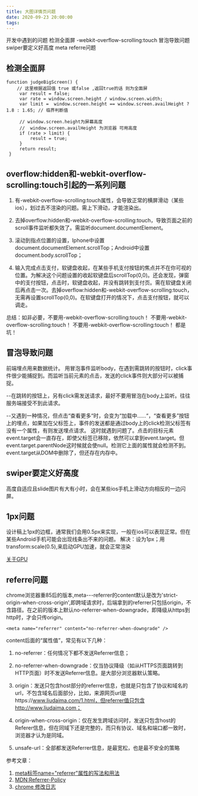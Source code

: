 ```yaml
---
title: 大图详情页问题
date: 2020-09-23 20:00:00
tags: 
---
```

开发中遇到的问题
检测全面屏
-webkit-overflow-scrolling:touch
冒泡导致问题
swiper要定义好高度
meta referre问题
<!--more-->

## 检测全面屏

```
function judgeBigScreen() {  
    // 这里根据返回值 true 或false ,返回true的话 则为全面屏
     var result = false;
     var rate = window.screen.height / window.screen.width;
     var limit =  window.screen.height == window.screen.availHeight ? 1.8 : 1.65; // 临界判断值
 
     // window.screen.height为屏幕高度
     //  window.screen.availHeight 为浏览器 可用高度
     if (rate > limit) {
         result = true;
     }
     return result;
 }
```


##  overflow:hidden和-webkit-overflow-scrolling:touch引起的一系列问题

1. 有-webkit-overflow-scrolling:touch属性，会导致正常的横屏滑动（某些ios），划过去不渲染的问题。需上下滑动，才能渲染出。

2. 去掉overflow:hidden和-webkit-overflow-scrolling:touch，导致页面之前的scroll事件监听都失效了。需监听document.documentElement。

3. 滚动到指点位置的设置，Iphone中设置document.documentElement.scrollTop；Android中设置document.body.scrollTop；
    
4. 输入完成点击支付，软键盘收起，在某些手机支付按钮的焦点并不在你可视的位置。为解决这个问题设置的收起软键盘后scrollTop(0,0)。还会发现，弹窗中的支付按钮，点击时，软键盘收起，并没有跳转到支付页。需在软键盘关闭后再点击一次。去掉overflow:hidden和-webkit-overflow-scrolling:touch，无需再设置scrollTop(0,0)。在软键盘打开的情况下，点击支付按钮，就可以调走。

总结：如非必要，不要用-webkit-overflow-scrolling:touch！
不要用-webkit-overflow-scrolling:touch！
不要用-webkit-overflow-scrolling:touch！
都是坑！

## 冒泡导致问题
前端埋点用来数据统计。
用冒泡事件监听body，在遇到需跳转的按钮时，click事件很少能捕捉到。而监听当前元素的点击，发送的click事件则大部分可以被捕捉。

--在跳转的按钮上，另有click需发送请求，最好不要用冒泡在body上监听。往往服务端接受不到此请求。

--又遇到一种情况，但点击“查看更多“时，会变为“加载中……“，“查看更多”按钮上的埋点，如果加在父标签上，事件的发送都是通过body上的click检测父标签有没有一个属性，有则发送埋点请求。
这时就遇到问题了。点击的目标元素event.target会一直存在，即使父标签已移除，依然可以拿到event.target。但event.target.parentNode这时候就会使null。检测它上面的属性就会检测不到。
event.target从DOM中删除了，但还存在内存中。

## swiper要定义好高度

高度自适应且slide图片有大有小时，会在某些ios手机上滑动方向相反的一边闪屏。

## 1px问题

设计稿上1px的边框，通常我们会用0.5px来实现，一般在ios可以表现正常。但在某些Android手机可能会出现线条出不来的问题。
解决：设为1px；用transform:scale(0.5),来启动GPU加速，就会正常渲染

[关于GPU](https://baijiahao.baidu.com/s?id=1564835558133838&wfr=spider&for=pc)

## referre问题
chrome浏览器重85后的版本,meta---referrer的content默认是改为'strict-origin-when-cross-origin',即跨域请求时，后端拿到的referrer只包括origin，不含路径。在之前的版本上默认no-referrer-when-downgrade，即降级从https到http时，才会只传origin。

```
<meta name="referrer" content="no-referrer-when-downgrade" />
```

content后面的“属性值”，常见有以下几种：

1. no-referrer：任何情况下都不发送Referrer信息；
2. no-referrer-when-downgrade：仅当协议降级（如从HTTPS页面跳转到HTTP页面）时不发送Referrer信息。是大部分浏览器默认策略。

3. origin：发送只包含host部分的referrer信息，也就是只包含了协议和域名的url，不包含域名后面部分，比如，来源网页url是https://www.liudaima.com/1.html，但referrer值只包含http://www.liudaima.com；

4. origin-when-cross-origin：仅在发生跨域访问时，发送只包含host的Referer信息，但在同域下还是完整的，而只有协议、域名和端口都一致时，浏览器才认为是同域。

5. unsafe-url：全部都发送Referrer信息，是最宽松，也是最不安全的策略

参考文章：
1. [meta标签name="referrer"属性的写法和用法](https://www.liudaima.com/a/132.html)
2. [MDN:Referrer-Policy ](https://developer.mozilla.org/zh-CN/docs/Web/HTTP/Headers/Referrer-Policy)
3. [chrome 修改日志](https://developers.google.cn/web/updates/2020/07/referrer-policy-new-chrome-default)

    
    
 
 

